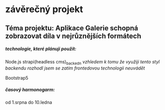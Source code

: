 # závěrečný projekt
## Téma projektu: Aplikace Galerie schopná zobrazovat díla v nejrůznějších formátech

##### technologie, které plánuji použít:
Node.js
strapi(headless cms)<sub>backedn</sub> *vzhledem k tomu že využiji tento styl backendu rozhodl jsem se zatím frontedovou technologii neuvádět*

Bootstrap5

##### časový harmonogarm:
od 1.srpna do 10.ledna
